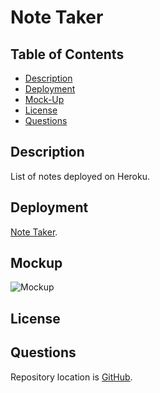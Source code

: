 # Note Taker

## Table of Contents
* [Description](#description)
* [Deployment](#deployment)
* [Mock-Up](#mockup)
* [License](#license)
* [Questions](#questions)

## Description

List of notes deployed on Heroku.

## Deployment

[Note Taker](https://sheltered-garden-48871.herokuapp.com/).

## Mockup

![Mockup](mark-up.jpg)

## License

## Questions

Repository location is [GitHub](https://github.com/horsfalm/expressjs-note-taker).
